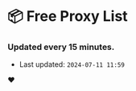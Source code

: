 # :package: Free Proxy List
### Updated every 15 minutes.

- Last updated: `2024-07-11 11:59`

:heart:

